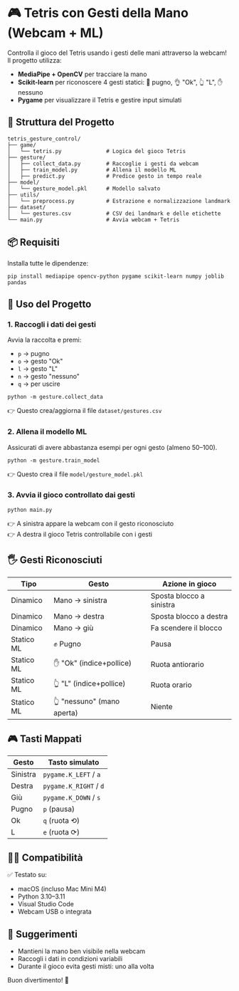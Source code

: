 # 🎮 Tetris con Gesti della Mano (Webcam + ML)

Controlla il gioco del Tetris usando i gesti delle mani attraverso la webcam! Il progetto utilizza:

- **MediaPipe + OpenCV** per tracciare la mano
- **Scikit-learn** per riconoscere 4 gesti statici: 🥊 pugno, 👌 "Ok", 👆 "L", ✋ nessuno
- **Pygame** per visualizzare il Tetris e gestire input simulati

## 📁 Struttura del Progetto

```
tetris_gesture_control/
├── game/
│   └── tetris.py              # Logica del gioco Tetris
├── gesture/
│   ├── collect_data.py        # Raccoglie i gesti da webcam
│   ├── train_model.py         # Allena il modello ML
│   ├── predict.py             # Predice gesto in tempo reale
├── model/
│   └── gesture_model.pkl      # Modello salvato
├── utils/
│   └── preprocess.py          # Estrazione e normalizzazione landmark
├── dataset/
│   └── gestures.csv           # CSV dei landmark e delle etichette
└── main.py                    # Avvia webcam + Tetris
```

## 📦 Requisiti

Installa tutte le dipendenze:

```
pip install mediapipe opencv-python pygame scikit-learn numpy joblib pandas
```

## 🧪 Uso del Progetto

### 1. Raccogli i dati dei gesti

Avvia la raccolta e premi:
- `p` → pugno
- `o` → gesto "Ok"
- `l` → gesto "L"
- `n` → gesto "nessuno"
- `q` → per uscire

```
python -m gesture.collect_data
```

👉 Questo crea/aggiorna il file `dataset/gestures.csv`

### 2. Allena il modello ML

Assicurati di avere abbastanza esempi per ogni gesto (almeno 50–100).

```
python -m gesture.train_model
```

👉 Questo crea il file `model/gesture_model.pkl`

### 3. Avvia il gioco controllato dai gesti

```
python main.py
```

👉 A sinistra appare la webcam con il gesto riconosciuto  
👉 A destra il gioco Tetris controllabile con i gesti

## 🖐️ Gesti Riconosciuti

| Tipo       | Gesto                      | Azione in gioco          |
|------------|----------------------------|--------------------------|
| Dinamico   | Mano → sinistra            | Sposta blocco a sinistra |
| Dinamico   | Mano → destra              | Sposta blocco a destra   |
| Dinamico   | Mano → giù                 | Fa scendere il blocco    |
| Statico ML | ✊ Pugno                   | Pausa                    |
| Statico ML | ✋ "Ok" (indice+pollice)   | Ruota antiorario         |
| Statico ML | 👆 "L" (indice+pollice)    | Ruota orario             |
| Statico ML | 👆 "nessuno" (mano aperta) | Niente                   |

## 🎮 Tasti Mappati

| Gesto        | Tasto simulato        |
|--------------|------------------------|
| Sinistra     | `pygame.K_LEFT` / `a` |
| Destra       | `pygame.K_RIGHT` / `d` |
| Giù          | `pygame.K_DOWN` / `s` |
| Pugno        | `p` (pausa)           |
| Ok           | `q` (ruota ⟲)         |
| L            | `e` (ruota ⟳)         |

## 👨‍💻 Compatibilità

✅ Testato su:
- macOS (incluso Mac Mini M4)
- Python 3.10–3.11
- Visual Studio Code
- Webcam USB o integrata

## 🧠 Suggerimenti

- Mantieni la mano ben visibile nella webcam
- Raccogli i dati in condizioni variabili
- Durante il gioco evita gesti misti: uno alla volta

Buon divertimento! 🎉